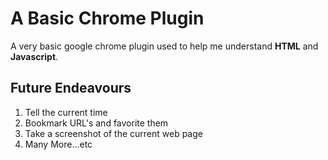 # A Basic Chrome Plugin 

A very basic google chrome plugin used to help me understand **HTML** and **Javascript**.

## Future Endeavours 
1. Tell the current time
2. Bookmark URL's and favorite them
3. Take a screenshot of the current web page
4. Many More...etc